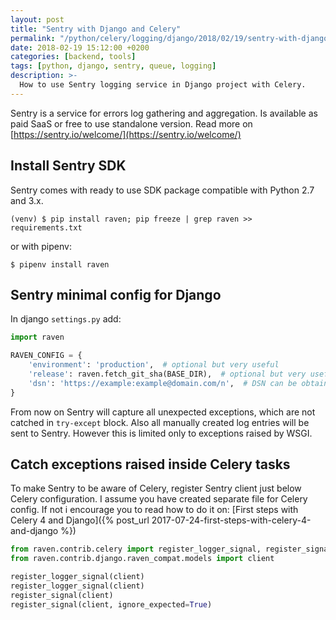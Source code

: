 ```yaml
---
layout: post
title: "Sentry with Django and Celery"
permalink: "/python/celery/logging/django/2018/02/19/sentry-with-django-and-celery/"
date: 2018-02-19 15:12:00 +0200
categories: [backend, tools]
tags: [python, django, sentry, queue, logging]
description: >-
  How to use Sentry logging service in Django project with Celery.
---
```


Sentry is a service for errors log gathering and aggregation.
Is available as paid SaaS or free to use standalone version.
Read more on [https://sentry.io/welcome/](https://sentry.io/welcome/)

## Install Sentry SDK

Sentry comes with ready to use SDK package compatible with Python 2.7 and 3.x.

```console
(venv) $ pip install raven; pip freeze | grep raven >> requirements.txt
```

or with pipenv:

```console
$ pipenv install raven
```

## Sentry minimal config for Django

In django `settings.py` add:

```python
import raven

RAVEN_CONFIG = {
    'environment': 'production',  # optional but very useful
    'release': raven.fetch_git_sha(BASE_DIR),  # optional but very useful
    'dsn': 'https://example:example@domain.com/n',  # DSN can be obtained from sentry panel
}
```

From now on Sentry will capture all unexpected exceptions,
which are not catched in `try-except` block.
Also all manually created log entries will be sent to Sentry.
However this is limited only to exceptions raised by WSGI.

## Catch exceptions raised inside Celery tasks

To make Sentry to be aware of Celery, register Sentry client just below Celery configuration.
I assume you have created separate file for Celery config. If not i encourage you to read how to do it on:
[First steps with Celery 4 and Django]({% post_url 2017-07-24-first-steps-with-celery-4-and-django %})

```python
from raven.contrib.celery import register_logger_signal, register_signal
from raven.contrib.django.raven_compat.models import client

register_logger_signal(client)
register_logger_signal(client)
register_signal(client)
register_signal(client, ignore_expected=True)
```
